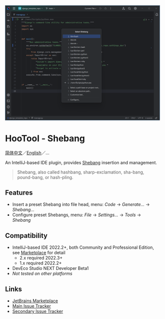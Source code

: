[![Diagram](./images/diagram_en.png)](https://plugins.jetbrains.com/plugin/24907-hootool--shebang)

# HooTool - Shebang

[简体中文](./README.md)／[English](./README_EN.md)／...

An IntelliJ-based IDE plugin, provides [Shebang](https://en.wikipedia.org/wiki/Shebang_(Unix)) insertion and management.

> Shebang, also called hashbang, sharp-exclamation, sha-bang, pound-bang, or hash-pling.

## Features

- Insert a preset Shebang into file head, menu: _Code_ → _Generate..._ → _Shebang..._
- Configure preset Shebangs, menu: _File_ → _Settings..._ → _Tools_ → _Shebang_

## Compatibility

- IntelliJ-based IDE 2022.2+, both Community and Professional Edition,
  see [Marketplace](https://plugins.jetbrains.com/plugin/24907-hootool--shebang/versions) for detail
  - 2.x required 2022.3+
  - 1.x required 2022.2+
- DevEco Studio NEXT Developer Beta1
- _Not tested on other platforms_

## Links

- [JetBrains Marketplace](https://plugins.jetbrains.com/plugin/24907-hootool--shebang/)
- [Main Issue Tracker](https://github.com/aixcyi/intellij-shebang/issues/)
- [Secondary Issue Tracker](https://gitee.com/aixcyi/intellij-shebang/issues/)

